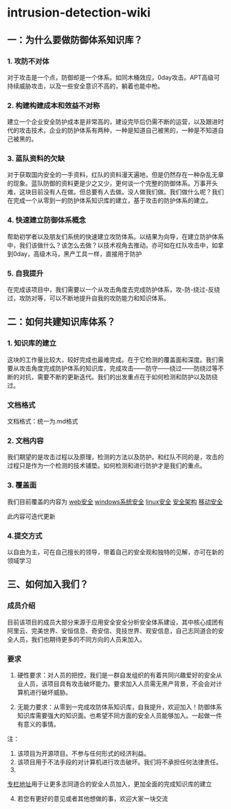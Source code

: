 # intrusion-detection-wiki
## 一：为什么要做防御体系知识库？
### 1. 攻防不对体
   对于攻击是一个点，防御却是一个体系。如同木桶效应，0day攻击。APT高级可持续威胁攻击，以及一些安全意识不高的，躺着也能中枪。
### 2. 构建构建成本和效益不对称
   建立一个企业安全防护成本是非常高的，建设完毕后仍需不断的运营，以及跟进时代的攻击技术，企业的防护体系有两种，一种是知道自己被黑的，一种是不知道自己被黑的。
### 3. 蓝队资料的欠缺
   对于获取国内安全的一手资料，红队的资料漫天遍地，但是仍然存在一种杂乱无章的现象。蓝队防御的资料更是少之又少，更何谈一个完整的防御体系。万事开头难，这块目前没有人在做。但总要有人去做。没人做我们做。我们做什么呢？我们在完成一个从零到一的防护体系知识库的建立，基于攻击的防护体系的建立。
### 4. 快速建立防御体系概念
帮助初学者以及朋友们系统的快速建立攻防体系。以结果为向导，在建立防护体系中，我们该做什么？该怎么去做？以技术视角去推动。亦可如在红队攻击中，如拿到0day，高级木马，黑产工具一样，直接用于防护
### 5. 自我提升
   在完成该项目中，我们需要以一个从攻击角度去完成防护体系，攻-防-绕过-反绕过，攻防对等，可以不断地提升自我的攻防能力和知识体系。
## 二：如何共建知识库体系？
### 1. 知识库的建立
   这块的工作量比较大，较好完成也最难完成。在于它检测的覆盖面和深度。我们需要从攻击角度完成防护体系的知识库，完成攻击——防守——绕过——防绕过等不断的对抗，需要不断的更新迭代。我们的出发重点在于如何检测和防护以及防绕过。
### 文档格式
   文档格式：统一为.md格式
### 2. 文档内容
   我们期望的是攻击过程以及原理，检测的方法以及防护。和红队不同的是，攻击的过程只是作为一个检测的技术铺垫。如何检测和进行防护才是我们的重点。
### 3. 覆盖面
我们目前覆盖的内容为
[web安全](https://github.com/redbullsecteam/intrusion-detection-wiki/tree/master/web-intrusion-detection-wiki)
[windows系统安全](https://github.com/redbullsecteam/intrusion-detection-wiki/tree/master/windows-ntrusion-detection-wiki)
[linux安全](https://github.com/redbullsecteam/intrusion-detection-wiki/tree/master/linux-intrusion-detection-wiki)
[安全架构](https://github.com/redbullsecteam/intrusion-detection-wiki/tree/master/security-Architecture-wiki)
[移动安全](https://github.com/redbullsecteam/intrusion-detection-wiki/tree/master/mobile-intrusion-detection-wiki)


此内容可迭代更新
### 4.提交方式
   以自由为主，可在自己擅长的领导，带着自己的安全观和独特的见解，亦可在新的领域学习
   

## 三、如何加入我们？
### 成员介绍
目前该项目的成员大部分来源于应用安全安全分析安全体系建设，其中核心成团有阿里云、完美世界、安恒信息、奇安信、竞技世界、观安信息，自己志同道合的安全人员，我们也期待更多的不同方向的人员来加入。

[](https://github.com/redbullsecteam/intrusion-detection-wiki/blob/master/image/%E7%BE%A4%E4%BA%8C%E7%BB%B4%E7%A0%81.png)

### 要求
1. 硬性要求：对人员的把控，我们是一群自发组织的有着共同兴趣爱好的安全从业人员，该项目具有攻击破坏能力。要求加入人员需无黑产背景，不会会对计算机进行破坏威胁。

2. 无能力要求：从零到一完成攻防体系知识库，自我提升，欢迎加入！防御体系知识库需要强大的知识面。也希望不同方面的安全人员能够加入。一起做一件有意义的事情。
   
注：
1. 该项目为开源项目。不参与任何形式的经济利益。
2. 该项目用于不法手段的对计算机进行攻击破坏。我们将不承担任何法律责任。
3. 
[专栏地址](https://zhuanlan.freebuf.com/column/index/?name=%E4%BF%A1%E5%AE%89%E4%B9%8B%E8%B7%AF%E4%B9%8B%E5%B7%A6%E5%8F%B3%E4%BA%92%E6%90%8F%E6%9C%AF%E7%9A%84%E8%87%AA%E6%88%91%E4%BF%AE%E5%85%BB)用于让更多志同道合的安全人员加入，更加全面的完成知识库的建立

4. 若您有更好的意见或者其他想做的事，欢迎大家一块交流
